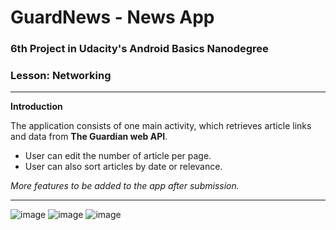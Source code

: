 # GuardNews - News App
### 6th Project in Udacity's Android Basics Nanodegree
### Lesson: Networking
-----

**Introduction**

The application consists of one main activity, which retrieves article links and data from **The Guardian web API**.

 - User can edit the number of article per page.
 - User can also sort articles by date or relevance.

*More features to be added to the app after submission.*

-----
![image](https://i.imgur.com/sJCyOaj.png)
![image](https://i.imgur.com/Af8LqTN.png)
![image](https://i.imgur.com/R838Aio.png)